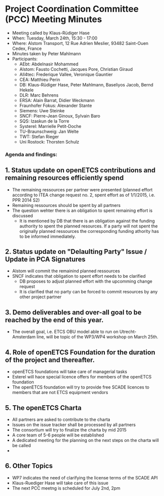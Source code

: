# Project Coordination Committee (PCC) Meeting Minutes

* Meeting called by Klaus-Rüdiger Hase
* When: Tuesday, March 24th, 15:30 - 17:00
* Where: Alstom Transport, 12 Rue Adrien Meslier, 93482 Saint-Ouen Cedex, France
* Minutes taken by Peter Mahlmann
* Participants: 
  * AEbt: Abdelnasir Mohammed
  * Alstom: Fausto Cochetti, Jacques Pore, Christian Giraud
  * All4tec: Frederique Vallee, Veronique Gauntier
  * CEA: Matthieu Perin
  * DB: Klaus-Rüdiger Hase, Peter Mahlmann, Baseliyos Jacob, Bernd Hekele
  * DLR: Marc Behrens
  * ERSA: Alain Barrat, Didier Weckmann
  * Fraunhofer Fokus: Alexander Stante
  * Siemens: Uwe Steinke
  * SNCF: Pierre-Jean Ginoux, Sylvain Baro
  * SQS: Izaskun de la Torre
  * Systerel: Marrielle Petit-Doche
  * TU-Braunschweig: Jan Welte
  * TWT: Stefan Rieger
  * Uni Rostock: Thorsten Schulz

### Agenda and findings:
## 1. Status update on openETCS contributions and remaining resources efficiently spend
- The remaining ressources per partner were presented (planned effort according to ITEA change request no. 2, spent effort as of 1/1/2015, i.e. PPR 2014 S2)
- Remaining ressources should be spent by all partners
- The question wehter there is an obligation to spent remaining effort is discussed
  - It is mentioned by DB that there is an obligation against the funding authority to spent the planned resources. If a party will not spent the originally planned ressources the corresponding funding athority has to be informed immediately.
  
## 2. Status update on "Delaulting Party" Issue / Update in PCA Signatures
- Alstom will commit the remainind planned ressources
- SNCF indicates that obligation to spent effort needs to be clarified
  - DB proposes to adjust planned effort with the upcomming change request
  - It is clarified that no party can be forced to commit resources by any other project partner
## 3. Demo deliverables and over-all goal to be reached by the end of this year.
- The overall goal, i.e. ETCS OBU model able to run on Utrecht-Amsterdam line, will be topic of the WP3/WP4 workshop on March 25th.

## 4. Role of openETCS Foundation for the duration of the project and thereafter.
- openETCS foundations will take care of managerial tasks
- Esterel will hace special licence offers for members of the openETCS foundation
- The openETCS foundation will try to provide free SCADE licences to members that are not ETCS equipment vendors

## 5. The openETCS Charta
- All partners are asked to contribute to the charta
- Issues on the issue tracker shall be processed by all partners
- The consortium will try to finalize the charta by mid 2015
- A core team of 5-6 people will be established
- A dedicated meeting for the planning on the next steps on the charta will be called
- 
## 6. Other Topics
- WP7 indicates the need of clarifying the license terms of the SCADE API
- Klaus-Ruediger Hase will take care of this issue
- The next PCC meetng is scheduled for July 2nd, 2pm

